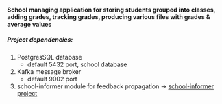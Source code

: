 #### School managing application for storing students grouped into classes, adding grades, tracking grades, producing various files with grades & average values
##### Project dependencies:
1. PostgresSQL database
   - default 5432 port, school database
2. Kafka message broker
   - default 9002 port
3. school-informer module for feedback propagation -> [school-informer project](https://github.com/macmuzyka/school-informer)